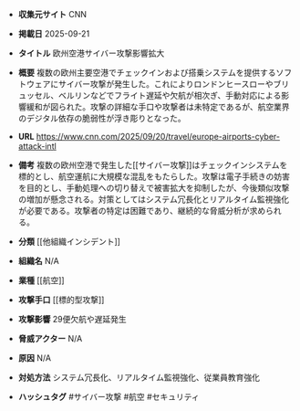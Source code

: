 - **収集元サイト**
CNN

- **掲載日**
2025-09-21

- **タイトル**
欧州空港サイバー攻撃影響拡大

- **概要**
複数の欧州主要空港でチェックインおよび搭乗システムを提供するソフトウェアにサイバー攻撃が発生した。これによりロンドンヒースローやブリュッセル、ベルリンなどでフライト遅延や欠航が相次ぎ、手動対応による影響緩和が図られた。攻撃の詳細な手口や攻撃者は未特定であるが、航空業界のデジタル依存の脆弱性が浮き彫りとなった。

- **URL**
https://www.cnn.com/2025/09/20/travel/europe-airports-cyber-attack-intl

- **備考**
複数の欧州空港で発生した[[サイバー攻撃]]はチェックインシステムを標的とし、航空運航に大規模な混乱をもたらした。攻撃は電子手続きの妨害を目的とし、手動処理への切り替えで被害拡大を抑制したが、今後類似攻撃の増加が懸念される。対策としてはシステム冗長化とリアルタイム監視強化が必要である。攻撃者の特定は困難であり、継続的な脅威分析が求められる。

- **分類**
[[他組織インシデント]]

- **組織名**
N/A

- **業種**
[[航空]]

- **攻撃手口**
[[標的型攻撃]]

- **攻撃影響**
29便欠航や遅延発生

- **脅威アクター**
N/A

- **原因**
N/A

- **対処方法**
システム冗長化、リアルタイム監視強化、従業員教育強化

- **ハッシュタグ**
#サイバー攻撃 #航空 #セキュリティ
